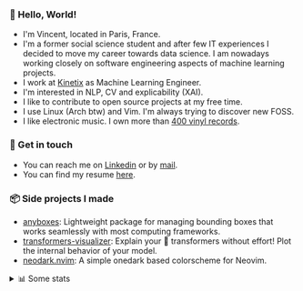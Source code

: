 ### 👋 Hello, World!

- I'm Vincent, located in Paris, France.
- I'm a former social science student and after few IT experiences I decided to move my career towards data science. I am nowadays working closely on software engineering aspects of machine learning projects.
- I work at [Kinetix](https://www.kinetix.tech/) as Machine Learning Engineer.
- I'm interested in NLP, CV and explicability (XAI).
- I like to contribute to open source projects at my free time.
- I use Linux (Arch btw) and Vim. I'm always trying to discover new FOSS.
- I like electronic music. I own more than [400 vinyl records](https://www.discogs.com/user/Voigt_Kampff/collection).

### 🔗 Get in touch

- You can reach me on [Linkedin](https://www.linkedin.com/in/vincent-duchauffour-3a9641155/) or by [mail](mailto:vincent.duchauffour@proton.me).
- You can find my resume [here](https://raw.githubusercontent.com/VDuchauffour/resume/main/resume.pdf).

### 📦 Side projects I made

- [anyboxes](https://github.com/VDuchauffour/anyboxes): Lightweight package for managing bounding boxes that works seamlessly with most computing frameworks.
- [transformers-visualizer](https://github.com/VDuchauffour/transformers-visualizer): Explain your 🤗 transformers without effort! Plot the internal behavior of your model. 
- [neodark.nvim](https://github.com/VDuchauffour/neodark.nvim): A simple onedark based colorscheme for Neovim.

<details><summary>📊 Some stats</summary>  
  
<p align="center">
  <img alt="VDuchauffour's github stats" src="https://github-readme-stats.vercel.app/api?username=VDuchauffour&include_all_commits=true&show_icons=true&theme=react"/>
  <br />
  <img alt="VDuchauffour's streak stats" src="https://streak-stats.demolab.com?user=VDuchauffour&theme=react"/>
  <br />
  <img alt="VDuchauffour's language stats" src="https://github-readme-stats.vercel.app/api/top-langs/?username=VDuchauffour&count_private=true&include_all_commits=true&show_icons=true&layout=compact&theme=react"/>
  <!--   <br />
  <img alt="VDuchauffour's Wakatime stats" src="https://github-readme-stats.vercel.app/api/wakatime?username=VDuchauffour&theme=react"/> -->
</p>

#### 🧭 Wakatime stats
<!--START_SECTION:waka-->
![Code Time](http://img.shields.io/badge/Code%20Time-725%20hrs%2017%20mins-blue)

![Lines of code](https://img.shields.io/badge/From%20Hello%20World%20I%27ve%20Written-218.7%20thousand%20lines%20of%20code-blue)

**🐱 My GitHub Data** 

> 📦 34.0 kB Used in GitHub's Storage 
 > 
> 🏆 1,888 Contributions in the Year 2023
 > 
> 🚫 Not Opted to Hire
 > 
> 📜 7 Public Repositories 
 > 
> 🔑 1 Private Repositories 
 > 
**I'm an Early 🐤** 

```text
🌞 Morning                286 commits         ██░░░░░░░░░░░░░░░░░░░░░░░   08.04 % 
🌆 Daytime                2180 commits        ███████████████░░░░░░░░░░   61.29 % 
🌃 Evening                901 commits         ██████░░░░░░░░░░░░░░░░░░░   25.33 % 
🌙 Night                  190 commits         █░░░░░░░░░░░░░░░░░░░░░░░░   05.34 % 
```
📅 **I'm Most Productive on Monday** 

```text
Monday                   765 commits         █████░░░░░░░░░░░░░░░░░░░░   21.51 % 
Tuesday                  676 commits         █████░░░░░░░░░░░░░░░░░░░░   19.00 % 
Wednesday                604 commits         ████░░░░░░░░░░░░░░░░░░░░░   16.98 % 
Thursday                 714 commits         █████░░░░░░░░░░░░░░░░░░░░   20.07 % 
Friday                   643 commits         █████░░░░░░░░░░░░░░░░░░░░   18.08 % 
Saturday                 50 commits          ░░░░░░░░░░░░░░░░░░░░░░░░░   01.41 % 
Sunday                   105 commits         █░░░░░░░░░░░░░░░░░░░░░░░░   02.95 % 
```


📊 **This Week I Spent My Time On** 

```text
💬 Programming Languages: 
Bash                     1 hr 1 min          █████████████████████░░░░   82.44 % 
CSS                      8 mins              ███░░░░░░░░░░░░░░░░░░░░░░   11.72 % 
Python                   3 mins              █░░░░░░░░░░░░░░░░░░░░░░░░   04.04 % 
Other                    0 secs              ░░░░░░░░░░░░░░░░░░░░░░░░░   00.97 % 
sh                       0 secs              ░░░░░░░░░░░░░░░░░░░░░░░░░   00.31 % 
```


 Last Updated on 22/06/2023 00:46:15 UTC
<!--END_SECTION:waka-->
</details>

